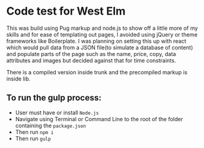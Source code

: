 # Code test for West Elm

This was build using Pug markup and node.js to show off a little more of my skills and for ease of templating out pages, I avoided using jQuery or theme frameworks like Boilerplate.
I was planning on setting this up with react which would pull data from a JSON file(to simulate a database of content) and populate parts of the page such as the name, price, copy, data attributes and images but decided against that for time constraints.

There is a compiled version inside trunk and the precompiled markup is inside lib.

## To run the gulp process:
* User must have or install `Node.js`
* Navigate using Terminal or Command Line to the root of the folder containing the `package.json`
* Then run `npm i`
* Then run `gulp`